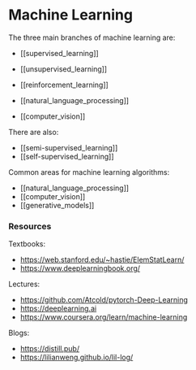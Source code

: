 # Machine Learning

The three main branches of machine learning are:

- [[supervised_learning]]
- [[unsupervised_learning]]
- [[reinforcement_learning]]

- [[natural_language_processing]]
- [[computer_vision]]

There are also:

- [[semi-supervised_learning]]
- [[self-supervised_learning]]

Common areas for machine learning algorithms:

- [[natural_language_processing]]
- [[computer_vision]]
- [[generative_models]]

### Resources

Textbooks:
- https://web.stanford.edu/~hastie/ElemStatLearn/
- https://www.deeplearningbook.org/

Lectures:
- https://github.com/Atcold/pytorch-Deep-Learning
- https://deeplearning.ai
- https://www.coursera.org/learn/machine-learning

Blogs:
- https://distill.pub/
- https://lilianweng.github.io/lil-log/
